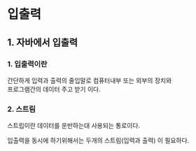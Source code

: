 # 입출력

## 1. 자바에서 입출력

### 1. 입출력이란
간단하게 입력과 출력의 줄입말로 컴퓨터내부 또는 외부의 장치와        
프로그램간의 데이터 주고 받기 이다.


### 2. 스트림

  스트립이란 데이터를 운반하는대 사용되는 통로이다.     
  
입출력을 동시에 하기위해서는 두개의 스트림(입력과 출력) 이 필요하다.       


